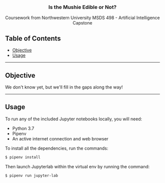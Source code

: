 <!-- HEADER -->
<br />
<p align="center">
  <h3 align="center">Is the Mushie Edible or Not?</h3>
  <p align="center">
     Coursework from Northwestern University MSDS 498 - Artificial Intelligence Capstone
</p>


## Table of Contents
* [Objective](#about-the-course)
* [Usage](#usage)


---
## Objective
We don't know yet, but we'll fill in the gaps along the way!

---
## Usage
To run any of the included Jupyter notebooks locally, you will need:
* Python 3.7
* Pipenv
* An active internet connection and web browser

To install all the dependencies, run the commands:
```sh
$ pipenv install
```

Then launch Jupyterlab within the virtual env by running the command:
```sh
$ pipenv run jupyter-lab
```

